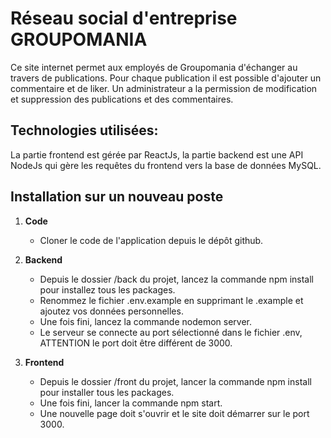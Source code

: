 # **Réseau social d'entreprise GROUPOMANIA**

Ce site internet permet aux employés de Groupomania d'échanger au travers de publications.
Pour chaque publication il est possible d'ajouter un commentaire et de liker.
Un administrateur a la permission de modification et suppression des publications et des commentaires.

## **Technologies utilisées:**

La partie frontend est gérée par ReactJs, la partie backend est une API NodeJs qui gère les requêtes du frontend vers la base de données MySQL.

## **Installation sur un nouveau poste**

1. **Code**

   - Cloner le code de l'application depuis le dépôt github.

2. **Backend**

   - Depuis le dossier /back du projet, lancez la commande npm install pour installez tous les packages.
   - Renommez le fichier .env.example en supprimant le .example et ajoutez vos données personnelles.
   - Une fois fini, lancez la commande nodemon server.
   - Le serveur se connecte au port sélectionné dans le fichier .env, ATTENTION le port doit être différent de 3000.

3. **Frontend**

   - Depuis le dossier /front du projet, lancer la commande npm install pour installer tous les packages.
   - Une fois fini, lancer la commande npm start.
   - Une nouvelle page doit s'ouvrir et le site doit démarrer sur le port 3000.

